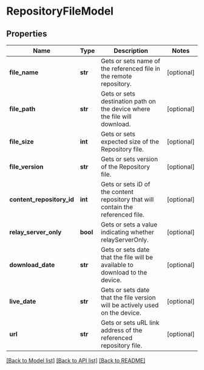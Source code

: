 # RepositoryFileModel

## Properties
Name | Type | Description | Notes
------------ | ------------- | ------------- | -------------
**file_name** | **str** | Gets or sets name of the referenced file in the remote repository. | [optional] 
**file_path** | **str** | Gets or sets destination path on the device where the file will download. | [optional] 
**file_size** | **int** | Gets or sets expected size of the Repository file. | [optional] 
**file_version** | **str** | Gets or sets version of the Repository file. | [optional] 
**content_repository_id** | **int** | Gets or sets iD of the content repository that will contain the referenced file. | [optional] 
**relay_server_only** | **bool** | Gets or sets a value indicating whether relayServerOnly. | [optional] 
**download_date** | **str** | Gets or sets date that the file will be available to download to the device. | [optional] 
**live_date** | **str** | Gets or sets date that the file version will be actively used on the device. | [optional] 
**url** | **str** | Gets or sets uRL link address of the referenced repository file. | [optional] 

[[Back to Model list]](../README.md#documentation-for-models) [[Back to API list]](../README.md#documentation-for-api-endpoints) [[Back to README]](../README.md)



